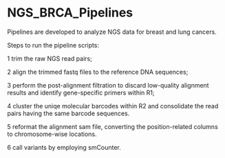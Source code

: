 # NGS_BRCA_Pipelines
Pipelines are developed to analyze NGS data for breast and lung cancers.

Steps to run the pipeline scripts:

1 trim the raw NGS read pairs;

2 align the trimmed fastq files to the reference DNA sequences;

3 perform the post-alignment filtration to discard low-quality alignment results and identify gene-specific primers within R1;

4 cluster the uniqe molecular barcodes within R2 and consolidate the read pairs having the same barcode sequences.

5 reformat the alignment sam file, converting the position-related columns to chromosome-wise locations.

6 call variants by employing smCounter.

